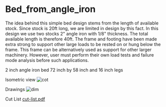 # Bed_from_angle_iron

The idea behind this simple bed design stems from the length of available stock. Since stock is 20ft long, we are limited in design by this fact. In this design we use two stocks 2" angle iron with 1/8" thickness. The total available length is therefore 40ft. The frame and footing have been made extra strong to support other large loads to be rested on or hung below the frame. This frame can be alternatively used as support for other larger machinery. However, user must perform their own load tests and failure mode analysis before such applications.

2 inch angle iron bed 72 inch by 58 inch and 16 inch legs

Isometric view
![cot](https://github.com/user-attachments/assets/f208b08e-b965-43fc-95af-ea557cc19e77)

Drawings
![dim](https://github.com/user-attachments/assets/3bc8ca59-fa80-4904-b871-2b9594164d8e)



Cut List
[cut-list.pdf](https://github.com/user-attachments/files/17515011/cut-list.pdf)

